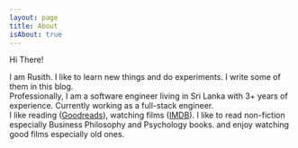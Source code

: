 ```yaml
---
layout: page
title: About
isAbout: true
---
```

<p>
  Hi There!
  <br>

  I am Rusith. I like to learn new things and do experiments. I write some of them in this blog.
  <br>
  Professionally, I am a software engineer living in Sri Lanka with 3+ years of experience. Currently working as a full-stack engineer.
  <br>
  I like reading (<a href="http://goodreads.com/rusith" target="_blank">Goodreads</a>), watching films (<a href="https://www.imdb.com/user/ur81064939/" target="_blank">IMDB</a>). I like to read non-fiction especially Business Philosophy and Psychology books. and enjoy watching good films especially old ones. 
</p>